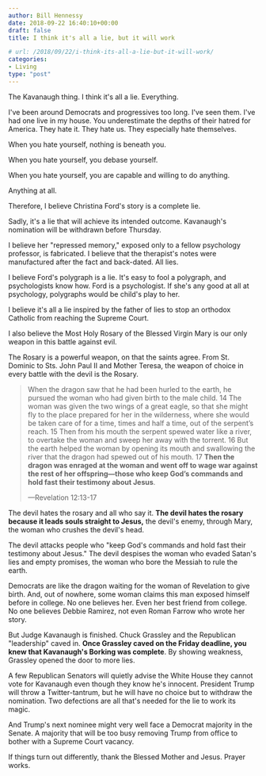 ```yaml
---
author: Bill Hennessy
date: 2018-09-22 16:40:10+00:00
draft: false
title: I think it's all a lie, but it will work

# url: /2018/09/22/i-think-its-all-a-lie-but-it-will-work/
categories:
- Living
type: "post"
---
```





The Kavanaugh thing. I think it's all a lie. Everything. 







I've been around Democrats and progressives too long. I've seen them. I've had one live in my house. You underestimate the depths of their hatred for America. They hate it. They hate us. They especially hate themselves. 







When you hate yourself, nothing is beneath you. 







When you hate yourself, you debase yourself. 







When you hate yourself, you are capable and willing to do anything.







Anything at all. 







Therefore, I believe Christina Ford's story is a complete lie. 







Sadly, it's a lie that will achieve its intended outcome. Kavanaugh's nomination will be withdrawn before Thursday. 







I believe her "repressed memory," exposed only to a fellow psychology professor, is fabricated. I believe that the therapist's notes were manufactured after the fact and back-dated. All lies.







I believe Ford's polygraph is a lie. It's easy to fool a polygraph, and psychologists know how. Ford is a psychologist. If she's any good at all at psychology, polygraphs would be child's play to her.







I believe it's all a lie inspired by the father of lies to stop an orthodox Catholic from reaching the Supreme Court. 







I also believe the Most Holy Rosary of the Blessed Virgin Mary is our only weapon in this battle against evil.







The Rosary is a powerful weapon, on that the saints agree. From St. Dominic to Sts. John Paul II and Mother Teresa, the weapon of choice in every battle with the devil is the Rosary. 







> When the dragon saw that he had been hurled to the earth, he pursued the woman who had given birth to the male child. 14 The woman was given the two wings of a great eagle, so that she might fly to the place prepared for her in the wilderness, where she would be taken care of for a time, times and half a time, out of the serpent’s reach. 15 Then from his mouth the serpent spewed water like a river, to overtake the woman and sweep her away with the torrent. 16 But the earth helped the woman by opening its mouth and swallowing the river that the dragon had spewed out of his mouth. 17 **Then the dragon was enraged at the woman and went off to wage war against the rest of her offspring—those who keep God’s commands and hold fast their testimony about Jesus**.
> 
> —Revelation 12:13-17







The devil hates the rosary and all who say it. **The devil hates the rosary because it leads souls straight to Jesus,** the devil's enemy, through Mary, the woman who crushes the devil's head.







The devil attacks people who "keep God's commands and hold fast their testimony about Jesus." The devil despises the woman who evaded Satan's lies and empty promises, the woman who bore the Messiah to rule the earth.







Democrats are like the dragon waiting for the woman of Revelation to give birth. And, out of nowhere, some woman claims this man exposed himself before in college. No one believes her. Even her best friend from college. No one believes Debbie Ramirez, not even Roman Farrow who wrote her story. 







But Judge Kavanaugh is finished. Chuck Grassley and the Republican "leadership" caved in. **Once Grassley caved on the Friday deadline, you knew that Kavanaugh's Borking was complete**. By showing weakness, Grassley opened the door to more lies. 







A few Republican Senators will quietly advise the White House they cannot vote for Kavanaugh even though they know he's innocent. President Trump will throw a Twitter-tantrum, but he will have no choice but to withdraw the nomination. Two defections are all that's needed for the lie to work its magic.







And Trump's next nominee might very well face a Democrat majority in the Senate. A majority that will be too busy removing Trump from office to bother with a Supreme Court vacancy. 







If things turn out differently, thank the Blessed Mother and Jesus. Prayer works.



